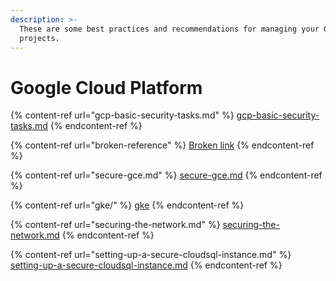 ```yaml
---
description: >-
  These are some best practices and recommendations for managing your GCP
  projects.
---
```


# Google Cloud Platform

{% content-ref url="gcp-basic-security-tasks.md" %}
[gcp-basic-security-tasks.md](gcp-basic-security-tasks.md)
{% endcontent-ref %}

{% content-ref url="broken-reference" %}
[Broken link](broken-reference)
{% endcontent-ref %}

{% content-ref url="secure-gce.md" %}
[secure-gce.md](secure-gce.md)
{% endcontent-ref %}

{% content-ref url="gke/" %}
[gke](gke/)
{% endcontent-ref %}

{% content-ref url="securing-the-network.md" %}
[securing-the-network.md](securing-the-network.md)
{% endcontent-ref %}

{% content-ref url="setting-up-a-secure-cloudsql-instance.md" %}
[setting-up-a-secure-cloudsql-instance.md](setting-up-a-secure-cloudsql-instance.md)
{% endcontent-ref %}

